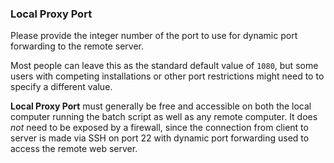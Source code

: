 ### Local Proxy Port

Please provide the integer number of the port 
to use for dynamic port forwarding to the remote server.

Most people can leave this as the standard default value of <code>1080</code>,
but some users with competing installations or other port 
restrictions might need to to specify a different value.

**Local Proxy Port** must generally be free and accessible on both the 
local computer running the batch script as well as any remote computer. 
It does _not_ need to be exposed by a firewall, since
the connection from client to server is made via SSH on port 22
with dynamic port forwarding used to access the remote web server.
